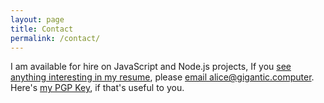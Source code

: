 ```yaml
---
layout: page
title: Contact
permalink: /contact/
---
```


I am available for hire on JavaScript and Node.js projects, If you [see anything interesting in my resume](https://diff.mx/resume-Alice_Davis.pdf), please [email
alice@gigantic.computer](alice@gigantic.computer).  Here's [my PGP
Key](https://diff.mx/pgp-alice_davis.pub), if that's useful to you.


